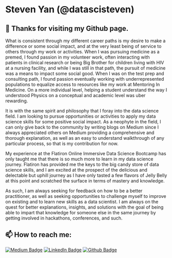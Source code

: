 # Steven Yan (@datascisteven) 

## 👋  Thanks for visiting my Github page.

What is consistent through my different career paths is my desire to make a difference or some social impact, and at the very least being of service to others through my work or activities.  When I was pursuing medicine as a premed, I found passion in my volunteer work, often interacting with patients in clinical research or being Big Brother for children living with HIV at a nursing facility, and while I was still in that path, the pursuit of medicine was a means to impact some social good.  When I was on the test prep and consulting path, I found passion eventually working with underrepresented populations to equalize access to resources like my work at Mentoring In Medicine.  On a more individual level, helping a student understand the way I understood Physics on a conceptual and academic level was uber rewarding.  

It is with the same spirit and philosophy that I foray into the data science field. I am looking to pursue opportunities or activities to apply my data science skills for some positive social impact.  As a neophyte in the field, I can only give back to the community by writing blogs on Medium since I always appreciated others on Medium providing a comprehensive and thorough explanation, as well as an easy to understand walkthrough of any particular process, so that is my contribution for now.

My experience at the Flatiron Online Immersive Data Science Bootcamp has only taught me that there is so much more to learn in my data science journey.  Flatiron has provided me the keys to the big candy store of data science skills, and I am excited at the prospect of the delicious and delectable but uphill journey as I have only tasted a few flavors of Jelly Belly at this point and scratched the surface in terms of mastery and knowledge.  

As such, I am always seeking for feedback on how to be a better practitioner, as well as seeking opportunities to challenge myself to improve on existing and to learn new skills as a data scientist. I am always on the quest for better explanations, insights, and solutions with the goal of being able to impart that knowledge for someone else in the same journey by getting involved in hackathons, conferences, and such.


## 📫  How to reach me: 
<p><!--   <a href="https://datascisteven.com"><img src="https://img.shields.io/badge/-datascisteven.com-21759B?style=flat-square&amp;labelColor=21759B&amp;logo=Wordpress&amp;link=https://datascisteven.com" alt="Website Badge"></a>  --><a href="https://medium.com/@datascisteven"><img src="https://img.shields.io/badge/-@datascisteven-000000?style=flat-square&amp;labelColor=000000&amp;logo=Medium&amp;link=https://medium.com/@serbis" alt="Medium Badge"></a>   <a href="https://www.linkedin.com/in/datascisteven/"><img src="https://img.shields.io/badge/-@datascisteven-0077B5?style=flat-square&amp;labelColor=0077B5&amp;logo=LinkedIn&amp;link=https://www.linkedin.com/in/datascisteven/" alt="LinkedIn Badge"></a>   <a href="https://www.github.com/datascisteven/"><img src="https://img.shields.io/badge/-@datascisteven-181717?style=flat-square&amp;labelColor=181717&amp;logo=Github&amp;link=https://www.github.com/datascisteven/" alt="Github Badge"></a></p>
